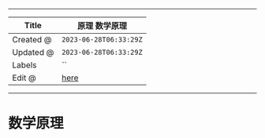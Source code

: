 -----

| Title     | 原理 数学原理                                         |
| --------- | ----------------------------------------------- |
| Created @ | `2023-06-28T06:33:29Z`                          |
| Updated @ | `2023-06-28T06:33:29Z`                          |
| Labels    | \`\`                                            |
| Edit @    | [here](https://github.com/junxnone/i/issues/25) |

-----

# 数学原理
